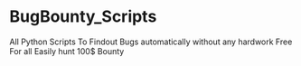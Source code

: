 # BugBounty_Scripts
All Python Scripts To Findout Bugs automatically without any hardwork  Free For all Easily hunt 100$ Bounty 
